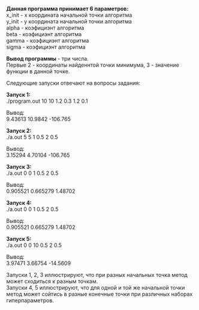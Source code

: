 **Данная программа принимает 6 параметров:**<br>
x_init - x координата начальной точки алгоритма<br>
y_init - y координата начальной точки алгоритма<br>
alpha - коэфициэнт алгоритма<br>
beta - коэфициэнт алгоритма<br>
gamma - коэфициэнт алгоритма<br>
sigma - коэфициэнт алгоритма<br>

**Вывод программы** - три числа. <br>
Первые 2 - координаты найденнтой точки минимума, 3 - значение функции в данной точке.

Следующие запуски отвечают на вопросы задания:

**Запуск 1:**
<br>
./program.out 10 10 1.2 0.3 1.2 0.1

Вывод:
<br>
9.43613 10.9842 -106.765

**Запуск 2:**
<br>
./a.out 5 5 1 0.5 2 0.5 

Вывод:
<br>
3.15294 4.70104 -106.765

**Запуск 3:**
<br>
./a.out 0 0 1 0.5 2 0.5

Вывод:
<br>
0.905521 0.665279 1.48702

**Запуск 4:**
<br>
./a.out 0 0 1 0.5 2 0.5

Вывод:
<br>
0.905521 0.665279 1.48702
            
**Запуск 5:**
<br>
./a.out 0 0 10 0.5 2 0.5

Вывод:
<br>
3.97471 3.66754 -14.5609


Запуски 1, 2, 3 иллюстрируют, что при разных начальных точка метод может сходиться к разным точкам.<br>
Запуски 4, 5 иллюстрируют, что для одной и той же начальной точки метод может сойтись в разные конечные точки при различных наборах гиперпараметров.

